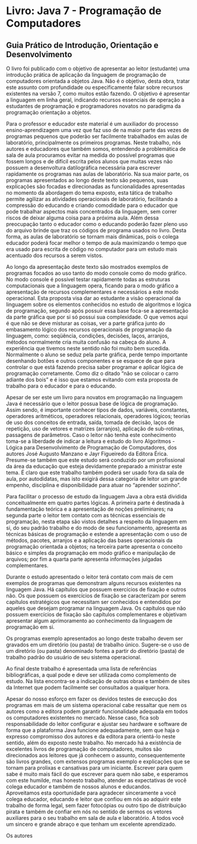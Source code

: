 # Livro: Java 7 - Programação de Computadores
## Guia Prático de Introdução, Orientação e Desenvolvimento

O livro foi publicado com o objetivo de apresentar ao leitor (estudante) uma introdução prática de aplicação da linguagem de programação de computadores orientada a objetos Java. Não é o objetivo, desta obra, tratar este assunto com profundidade ou especificamente falar sobre recursos existentes na versão 7, como muitos estão fazendo. O objetivo é apresentar a linguagem em linha geral, indicando recursos essenciais de operação a estudantes de programação e programadores novatos no paradigma da programação orientação a objetos.

Para o professor e educador este material é um auxiliador do processo ensino-aprendizagem uma vez que faz uso de na maior parte das vezes de programas pequenos que poderão ser facilmente trabalhados em aulas de laboratório, principalmente os primeiros programas. Neste trabalho, nós autores e educadores que também somos, entendendo a problemática de sala de aula procuramos evitar na medida do possível programas que fossem longos e de difícil escrita pelos alunos que muitas vezes não possuem a desenvoltura datilográfica necessária para escrever rapidamente os programas nas aulas de laboratório. Na sua maior parte, os programas apresentados ao longo deste texto são pequenos, suas explicações são focadas e direcionadas as funcionalidades apresentadas no momento da abordagem do tema exposto, esta tática de trabalho permite agilizar as atividades operacionais de laboratório, facilitando a compressão do educando e criando comodidade para o educador que pode trabalhar aspectos mais concentrados da linguagem, sem correr riscos de deixar alguma coisa para a próxima aula. Além dessa preocupação tanto o educador como o educando poderão fazer pleno uso do arquivo brinde que traz os códigos de programa usados no livro. Desta forma, as aulas de laboratório se tornam mais dinâmicas, pois o colega educador poderá focar melhor o tempo de aula maximizando o tempo que era usado para escrita de código no computador para um estudo mais acentuado dos recursos a serem vistos.

Ao longo da apresentação deste texto são mostrados exemplos de programas focados ao uso tanto do modo console como do modo gráfico. No modo console é possível testar rapidamente todas as estruturas computacionais que a linguagem opera, ficando para o modo gráfico a apresentação de recursos complementares e necessários a este modo operacional. Esta proposta visa dar ao estudante a visão operacional da linguagem sobre os elementos conhecidos no estudo de algoritmos e lógica de programação, segundo após possuir essa base foca-se a apresentação da parte gráfica que por si só possui sua complexidade. O que vemos aqui é que não se deve misturar as coisas, ver a parte gráfica junto do embasamento lógico dos recursos operacionais de programação da linguagem, como: seqüência, condições, decisões, laços, arranjos, métodos normalmente cria muita confusão na cabeça do aluno. A experiência que tivemos neste sentido não foi muito bem sucedida. Normalmente o aluno se seduz pela parte gráfica, perde tempo importante desenhando botões e outros componentes e se esquece de que para controlar o que está fazendo precisa saber programar e aplicar lógica de programação corretamente. Como diz o ditado “não se colocar o carro adiante dos bois” e é isso que estamos evitando com esta proposta de trabalho para o educador e para o educando. 

Apesar de ser este um livro para novatos em programação na linguagem Java é necessário que o leitor possua base de lógica de programação. Assim sendo, é importante conhecer tipos de dados, variáveis, constantes, operadores aritméticos, operadores relacionais, operadores lógicos; teorias de uso dos conceitos de entrada, saída, tomada de decisão, laços de repetição, uso de vetores e matrizes (arranjos), aplicação de sub-rotinas, passagens de parâmetros. Caso o leitor não tenha este conhecimento toma-se a liberdade de indicar a leitura e estudo do livro Algoritmos - Lógica para Desenvolvimento de Programação de Computadores, dos autores José Augusto Manzano e Jayr Figueiredo da Editora Érica.
Presume-se também que este estudo será conduzido por um profissional da área da educação que esteja devidamente preparado a ministrar este tema. É claro que este trabalho também poderá ser usado fora da sala de aula, por autodidatas, mas isto exigirá dessa categoria de leitor um grande empenho, disciplina e disponibilidade para atuar no “aprender sozinho”.

Para facilitar o processo de estudo da linguagem Java a obra está dividida conceitualmente em quatro partes lógicas. A primeira parte é destinada à fundamentação teórica e a apresentação de noções preliminares; na segunda parte o leitor tem contato com as técnicas essenciais de programação, nesta etapa são vistos detalhes a respeito da linguagem em si, do seu padrão trabalho e do modo de seu funcionamento, apresenta as técnicas básicas de programação e estende a apresentação com o uso de métodos, pacotes,  arranjos e a aplicação das bases operacionais da programação orientada a objetos; na terceira parte apresenta o conceito básico e simples da programação em modo gráfico e manipulação de arquivos; por fim a quarta parte apresenta informações julgadas complementares. 

Durante o estudo apresentado o leitor terá contato com mais de cem exemplos de programas que demonstram alguns recursos existentes na linguagem Java. Há capítulos que possuem exercícios de fixação e outros não. Os que possuem os exercícios de fixação se caracterizam por serem capítulos estratégicos que necessitam ser conhecidos e entendidos por aqueles que desejam programar na linguagem Java. Os capítulos que não possuem exercícios de fixação são capítulos complementares e objetivam apresentar algum aprimoramento ao conhecimento da linguagem de programação em si. 

Os programas exemplo apresentados ao longo deste trabalho devem ser gravados em um diretório (ou pasta) de trabalho único. Sugere-se o uso de um diretório (ou pasta) denominado fontes a partir do diretório (pasta) de trabalho padrão do usuário de seu sistema operacional.

Ao final deste trabalho é apresentada uma lista de referências bibliográficas, a qual pode e deve ser utilizada como complemento de estudo. Na lista encontra-se a indicação de outras obras e também de sites da Internet que podem facilmente ser consultados a qualquer hora. 

Apesar do nosso esforço em fazer os devidos testes de execução dos programas em mais de um sistema operacional cabe ressaltar que nem os autores como a editora podem garantir funcionalidade adequada em todos os computadores existentes no mercado. Nesse caso, fica sob responsabilidade do leitor configurar e ajustar seu hardware e software de forma que a plataforma Java funcione adequadamente, sem que haja o expresso compromisso dos autores e da editora para orientá-lo neste sentido, além do exposto neste trabalho. 
No mercado há a existência de excelentes livros de programação de computadores, muitos são direcionados aos leitores que já conhecem o assunto, consequentemente são livros grandes, com extensos programas exemplo e explicações que se tornam para prolixas e cansativas para um iniciante. Escrever para quem sabe é muito mais fácil do que escrever para quem não sabe, e esperamos com este humilde, mas honesto trabalho, atender as expectativas de você colega educador e também de nossos alunos e educandos.  
Aproveitamos esta oportunidade para agradecer sinceramente a você colega educador, educando e leitor que confiou em nós ao adquirir este trabalho de forma legal, sem fazer fotocópias ou outro tipo de distribuição pirata e também de confiar em nós no sentido de sermos os vetores auxiliares para o seu trabalho em sala de aula e laboratório. A todos você um sincero e grande abraço e que tenham um excelente aprendizado.

Os autores
